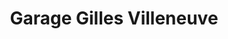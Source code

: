 ---
title: "Garage Gilles Villeneuve"
url: /hawkesbury/garage-gilles-villeneuve/
shop: Autowerkstatt
---